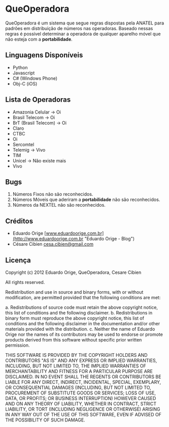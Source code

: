 QueOperadora
============

QueOperadora é um sistema que segue regras dispostas pela ANATEL para padrões em distribuição de números
nas operadoras.
Baseado nessas regras é possível determinar a operadora de qualquer aparelho móvel que não esteja com a 
**portabilidade**.

Linguagens Disponíveis
-----------------------
* Python
* Javascript
* C# (Windows Phone)
* Obj-C (iOS)

Lista de Operadoras
-------------------
* Amazonia Celular 		-> Oi
* Brasil Telecom 		-> Oi
* BrT (Brasil Telecom)	-> Oi
* Claro
* CTBC
* Oi
* Sercomtel
* Telemig 				-> Vivo
* TIM
* Unicel 				-> Não existe mais
* Vivo


Bugs
-----
1. Números Fixos não são reconhecidos.
2. Números Móveis que aderiram a **portabilidade** não são reconhecidos.
3. Números da NEXTEL não são reconhecidos.

Créditos
--------
* Eduardo Orige [www.eduardoorige.com.br](http://www.eduardoorige.com.br "Eduardo Orige - Blog")
* Césare Cibien [cesa.cibien@gmail.com](mailto:cesa.cibien@gmail.com "Email")

Licença
--------

Copyright (c) 2012 Eduardo Orige, QueOperadora, Cesare Cibien

All rights reserved.

Redistribution and use in source and binary forms, with or without
modification, are permitted provided that the following conditions are met:

  a. Redistributions of source code must retain the above copyright notice,
     this list of conditions and the following disclaimer.
  b. Redistributions in binary form must reproduce the above copyright
     notice, this list of conditions and the following disclaimer in the
     documentation and/or other materials provided with the distribution.
  c. Neither the name of Eduardo Orige nor the names of its contributors
     may be used to endorse or promote products derived from this software
     without specific prior written permission.


THIS SOFTWARE IS PROVIDED BY THE COPYRIGHT HOLDERS AND CONTRIBUTORS "AS IS"
AND ANY EXPRESS OR IMPLIED WARRANTIES, INCLUDING, BUT NOT LIMITED TO, THE
IMPLIED WARRANTIES OF MERCHANTABILITY AND FITNESS FOR A PARTICULAR PURPOSE
ARE DISCLAIMED. IN NO EVENT SHALL THE REGENTS OR CONTRIBUTORS BE LIABLE FOR
ANY DIRECT, INDIRECT, INCIDENTAL, SPECIAL, EXEMPLARY, OR CONSEQUENTIAL
DAMAGES (INCLUDING, BUT NOT LIMITED TO, PROCUREMENT OF SUBSTITUTE GOODS OR
SERVICES; LOSS OF USE, DATA, OR PROFITS; OR BUSINESS INTERRUPTION) HOWEVER
CAUSED AND ON ANY THEORY OF LIABILITY, WHETHER IN CONTRACT, STRICT
LIABILITY, OR TORT (INCLUDING NEGLIGENCE OR OTHERWISE) ARISING IN ANY WAY
OUT OF THE USE OF THIS SOFTWARE, EVEN IF ADVISED OF THE POSSIBILITY OF SUCH
DAMAGE.


